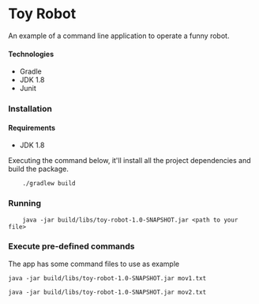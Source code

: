 # Toy Robot

An example of a command line application to operate a funny robot. 

#### Technologies
- Gradle
- JDK 1.8
- Junit

### Installation
#### Requirements
- JDK 1.8

Executing the command below, it'll install all the project dependencies and build the package.

```
    ./gradlew build
```

### Running

```
    java -jar build/libs/toy-robot-1.0-SNAPSHOT.jar <path to your file>
```


### Execute pre-defined commands
The app has some command files to use as example

```
java -jar build/libs/toy-robot-1.0-SNAPSHOT.jar mov1.txt
```

```
java -jar build/libs/toy-robot-1.0-SNAPSHOT.jar mov2.txt
```



